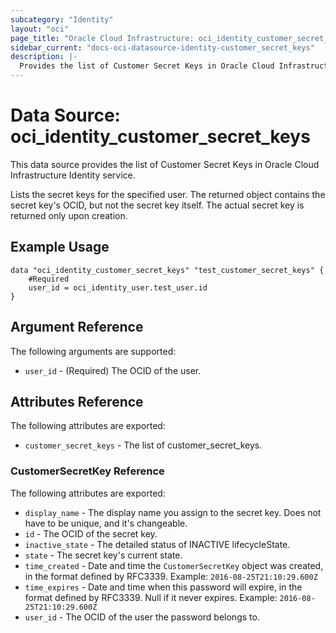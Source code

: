 ```yaml
---
subcategory: "Identity"
layout: "oci"
page_title: "Oracle Cloud Infrastructure: oci_identity_customer_secret_keys"
sidebar_current: "docs-oci-datasource-identity-customer_secret_keys"
description: |-
  Provides the list of Customer Secret Keys in Oracle Cloud Infrastructure Identity service
---
```


# Data Source: oci_identity_customer_secret_keys
This data source provides the list of Customer Secret Keys in Oracle Cloud Infrastructure Identity service.

Lists the secret keys for the specified user. The returned object contains the secret key's OCID, but not
the secret key itself. The actual secret key is returned only upon creation.


## Example Usage

```hcl
data "oci_identity_customer_secret_keys" "test_customer_secret_keys" {
	#Required
	user_id = oci_identity_user.test_user.id
}
```

## Argument Reference

The following arguments are supported:

* `user_id` - (Required) The OCID of the user.


## Attributes Reference

The following attributes are exported:

* `customer_secret_keys` - The list of customer_secret_keys.

### CustomerSecretKey Reference

The following attributes are exported:

* `display_name` - The display name you assign to the secret key. Does not have to be unique, and it's changeable.
* `id` - The OCID of the secret key.
* `inactive_state` - The detailed status of INACTIVE lifecycleState.
* `state` - The secret key's current state.
* `time_created` - Date and time the `CustomerSecretKey` object was created, in the format defined by RFC3339.  Example: `2016-08-25T21:10:29.600Z` 
* `time_expires` - Date and time when this password will expire, in the format defined by RFC3339. Null if it never expires.  Example: `2016-08-25T21:10:29.600Z` 
* `user_id` - The OCID of the user the password belongs to.

